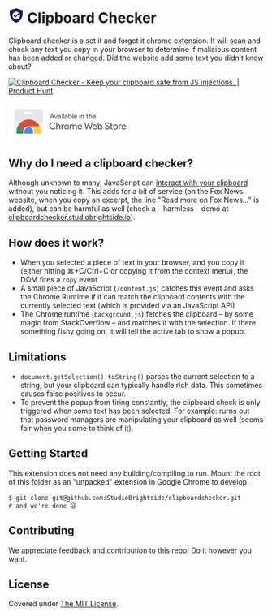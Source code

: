 # <img src="assets/icon.png" width="30" height="30" /> Clipboard Checker

Clipboard checker is a set it and forget it chrome extension. It will scan and check any text you copy in your browser to determine if malicious content has been added or changed. Did the website add some text you didn’t know about?

<a href="https://www.producthunt.com/posts/clipboard-checker?utm_source=badge-featured&utm_medium=badge&utm_souce=badge-clipboard-checker" target="_blank"><img src="https://api.producthunt.com/widgets/embed-image/v1/featured.svg?post_id=282049&theme=light" alt="Clipboard Checker - Keep your clipboard safe from JS injections. | Product Hunt" style="width: 250px; height: 54px;" width="250" height="54" /></a>

<a href="https://chrome.google.com/webstore/detail/clipboard-checker-for-chr/hnbgpklbpfklicackgnbbmifjchmppdb" target="_blank"><img src="assets/store.png" alt="Clipboard Checker - Keep your clipboard safe from JS injections. | Product Hunt" style="width: 250px;" width="250" /></a>

## Why do I need a clipboard checker?

Although unknown to many, JavaScript can [interact with your clipboard](https://developer.mozilla.org/en-US/docs/Mozilla/Add-ons/WebExtensions/Interact_with_the_clipboard) without you noticing it. This adds for a bit of service (on the Fox News website, when you copy an excerpt, the line "Read more on Fox News..." is added), but can be harmful as well (check a – harmless – demo at [clipboardchecker.studiobrightside.io](https://clipboardchecker.studiobrightside.io)).

## How does it work?

- When you selected a piece of text in your browser, and you copy it (either hitting ⌘+C/Ctrl+C or copying it from the context menu), the DOM fires a `copy` event
- A small piece of JavaScript (`/content.js`) catches this event and asks the Chrome Runtime if it can match the clipboard contents with the currently selected text (which is provided via an JavaScript API)
- The Chrome runtime (`background.js`) fetches the clipboard – by some magic from StackOverflow – and matches it with the selection. If there something fishy going on, it will tell the active tab to show a popup.

## Limitations

- `document.getSelection().toString()` parses the current selection to a string, but your clipboard can typically handle rich data. This sometimes causes false positives to occur.
- To prevent the popup from firing constantly, the clipboard check is only triggered when some text has been selected. For example: rurns out that password managers are manipulating your clipboard as well (seems fair when you come to think of it).

## Getting Started

This extension does not need any building/compiling to run. Mount the root of this folder as an "unpacked" extension in Google Chrome to develop.

```shell
$ git clone git@github.com:StudioBrightside/clipboardchecker.git
# and we're done 😉
```

## Contributing

We appreciate feedback and contribution to this repo! Do it however you want.

## License

Covered under [The MIT License](LICENSE).
